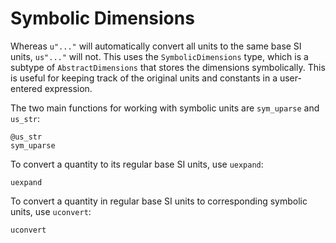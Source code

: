 # Symbolic Dimensions

Whereas `u"..."` will automatically convert all units to the same
base SI units, `us"..."` will not. This uses the `SymbolicDimensions`
type, which is a subtype of `AbstractDimensions` that stores the
dimensions symbolically. This is useful for keeping track of the
original units and constants in a user-entered expression.

The two main functions for working with symbolic
units are `sym_uparse` and `us_str`:

```@docs
@us_str
sym_uparse
```

To convert a quantity to its regular base SI units, use `uexpand`:

```@docs
uexpand
```

To convert a quantity in regular base SI units to corresponding symbolic units, use `uconvert`:

```@docs
uconvert
```
